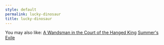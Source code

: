 ```yaml
---
style: default
permalink: lucky-dinosaur
title: lucky-dinosaur
---
```

You may also like:
[A Wandsman in the Court of the Hanged King](http://scp-wiki.net/a-wandsman-in-the-court-of-the-hanged-king)
[Summer's Exile](http://scp-wiki.net/summer-s-exile)